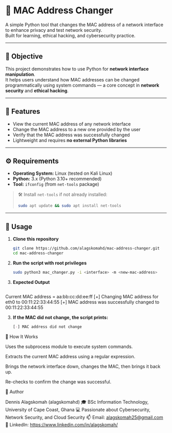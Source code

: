 # 🧠 MAC Address Changer

A simple Python tool that changes the MAC address of a network interface to enhance privacy and test network security.  
Built for learning, ethical hacking, and cybersecurity practice.

---

## 🎯 Objective
This project demonstrates how to use Python for **network interface manipulation**.  
It helps users understand how MAC addresses can be changed programmatically using system commands — a core concept in **network security** and **ethical hacking**.

---

## 🧩 Features
- View the current MAC address of any network interface  
- Change the MAC address to a new one provided by the user  
- Verify that the MAC address was successfully changed  
- Lightweight and requires **no external Python libraries**

---

## ⚙️ Requirements
- **Operating System:** Linux (tested on Kali Linux)  
- **Python:** 3.x (Python 3.10+ recommended)  
- **Tool:** `ifconfig` (from `net-tools` package)

> 🛠️ Install `net-tools` if not already installed:
> ```bash
> sudo apt update && sudo apt install net-tools
> ```

---

## 🚀 Usage

1. **Clone this repository**
   ```bash
   git clone https://github.com/alagskomahd/mac-address-changer.git
   cd mac-address-changer
   
2. **Run the script with root privileges**
   ```bash
   sudo python3 mac_changer.py -i <interface> -m <new-mac-address>

3. **Expected Output**
   ```pgsql
  Current MAC address = aa:bb:cc:dd:ee:ff
  [+] Changing MAC address for eth0 to 00:11:22:33:44:55
  [+] MAC address was successfully changed to 00:11:22:33:44:55

3. **If the MAC did not change, the script prints:**
   ```css
   [-] MAC address did not change

🧠 How It Works

Uses the subprocess module to execute system commands.

Extracts the current MAC address using a regular expression.

Brings the network interface down, changes the MAC, then brings it back up.

Re-checks to confirm the change was successful.

👤 Author

Dennis Alagskomah (alagskomahd)
🎓 BSc Information Technology, University of Cape Coast, Ghana
💻 Passionate about Cybersecurity, Network Security, and Cloud Security
📫 Email: alagskomah25@gmail.com
🔗 LinkedIn: https://www.linkedin.com/in/alagskomah/
   






   
